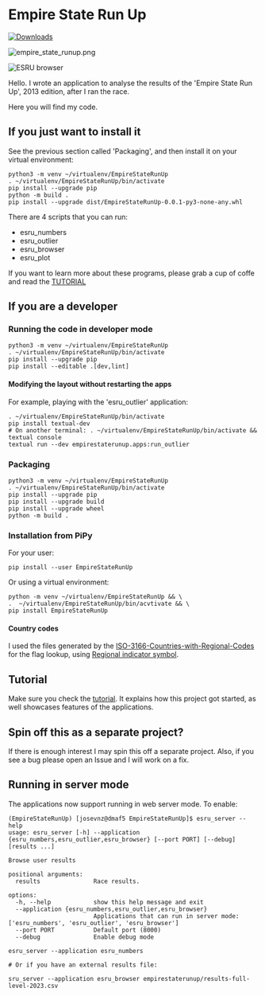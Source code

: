 # Empire State Run Up

[![Downloads](https://static.pepy.tech/badge/EmpireStateRunUp)](https://pepy.tech/project/EmpireStateRunUp)

![empire_state_runup.png](images/empire_state_runup.png)

![ESRU browser](images/esru_browser.png)



Hello. I wrote an application to analyse the results of the 'Empire State Run Up', 2013 edition, after I ran the race. 

Here you will find my code.

## If you just want to install it

See the previous section called 'Packaging', and then install it on your virtual environment:

```shell
python3 -m venv ~/virtualenv/EmpireStateRunUp
. ~/virtualenv/EmpireStateRunUp/bin/activate
pip install --upgrade pip
python -m build .
pip install --upgrade dist/EmpireStateRunUp-0.0.1-py3-none-any.whl
```

There are 4 scripts that you can run:

* esru_numbers
* esru_outlier
* esru_browser
* esru_plot

If you want to learn more about these programs, please grab a cup of coffe and read the [TUTORIAL](TUTORIAL.md)

## If you are a developer

### Running the code in developer mode

```shell
python3 -m venv ~/virtualenv/EmpireStateRunUp
. ~/virtualenv/EmpireStateRunUp/bin/activate
pip install --upgrade pip
pip install --editable .[dev,lint]
```

#### Modifying the layout without restarting the apps

For example, playing with the 'esru_outlier' application:

```shell
. ~/virtualenv/EmpireStateRunUp/bin/activate
pip install textual-dev
# On another terminal: . ~/virtualenv/EmpireStateRunUp/bin/activate && textual console
textual run --dev empirestaterunup.apps:run_outlier 
```

### Packaging 

```shell
python3 -m venv ~/virtualenv/EmpireStateRunUp
. ~/virtualenv/EmpireStateRunUp/bin/activate
pip install --upgrade pip
pip install --upgrade build
pip install --upgrade wheel
python -m build .
```

### Installation from PiPy

For your user:
```shell
pip install --user EmpireStateRunUp
```

Or using a virtual environment:

```shell
python -m venv ~/virtualenv/EmpireStateRunUp && \
.  ~/virtualenv/EmpireStateRunUp/bin/acvtivate && \
pip install EmpireStateRunUp
```

#### Country codes

I used the files generated by the [ISO-3166-Countries-with-Regional-Codes
](https://github.com/lukes/ISO-3166-Countries-with-Regional-Codes/tree/master) for the flag lookup, using [Regional indicator symbol](https://en.wikipedia.org/wiki/Regional_indicator_symbol).

## Tutorial

Make sure you check the [tutorial](TUTORIAL.md). It explains how this project got started, as well showcases features of the applications.

## Spin off this as a separate project?

If there is enough interest I may spin this off a separate project. Also, if you see a bug please open an Issue and I will work on a fix.

## Running in server mode

The applications now support running in web server mode. To enable:

```shell
(EmpireStateRunUp) [josevnz@dmaf5 EmpireStateRunUp]$ esru_server --help
usage: esru_server [-h] --application {esru_numbers,esru_outlier,esru_browser} [--port PORT] [--debug] [results ...]

Browse user results

positional arguments:
  results               Race results.

options:
  -h, --help            show this help message and exit
  --application {esru_numbers,esru_outlier,esru_browser}
                        Applications that can run in server mode: ['esru_numbers', 'esru_outlier', 'esru_browser']
  --port PORT           Default port (8000)
  --debug               Enable debug mode

```

```shell
esru_server --application esru_numbers

# Or if you have an external results file:

sru_server --application esru_browser empirestaterunup/results-full-level-2023.csv
```